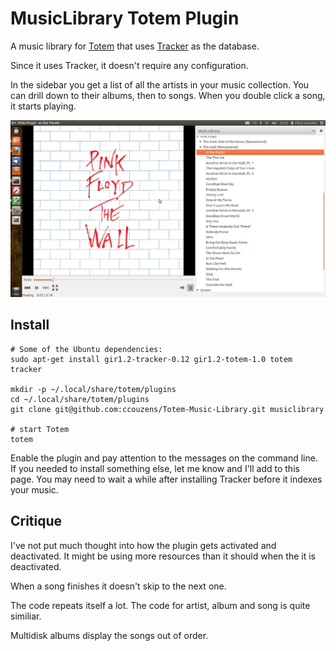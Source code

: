 MusicLibrary Totem Plugin
=========================

A music library for [Totem](http://projects.gnome.org/totem/) that uses [Tracker](http://projects.gnome.org/tracker/) as the database.

Since it uses Tracker, it doesn't require any configuration.

In the sidebar you get a list of all the artists in your music collection.
You can drill down to their albums, then to songs.
When you double click a song, it starts playing.

![screenshot](https://github.com/ccouzens/Totem-Music-Library/raw/master/Screenshot.png "screenshot")

Install
-------

    # Some of the Ubuntu dependencies:
    sudo apt-get install gir1.2-tracker-0.12 gir1.2-totem-1.0 totem tracker

    mkdir -p ~/.local/share/totem/plugins
    cd ~/.local/share/totem/plugins
    git clone git@github.com:ccouzens/Totem-Music-Library.git musiclibrary

    # start Totem
    totem

Enable the plugin and pay attention to the messages on the command line.
If you needed to install something else, let me know and I'll add to this page.
You may need to wait a while after installing Tracker before it indexes your music.

Critique
--------

I've not put much thought into how the plugin gets activated and deactivated.
It might be using more resources than it should when the it is deactivated.

When a song finishes it doesn't skip to the next one.

The code repeats itself a lot.
The code for artist, album and song is quite similiar.

Multidisk albums display the songs out of order.
